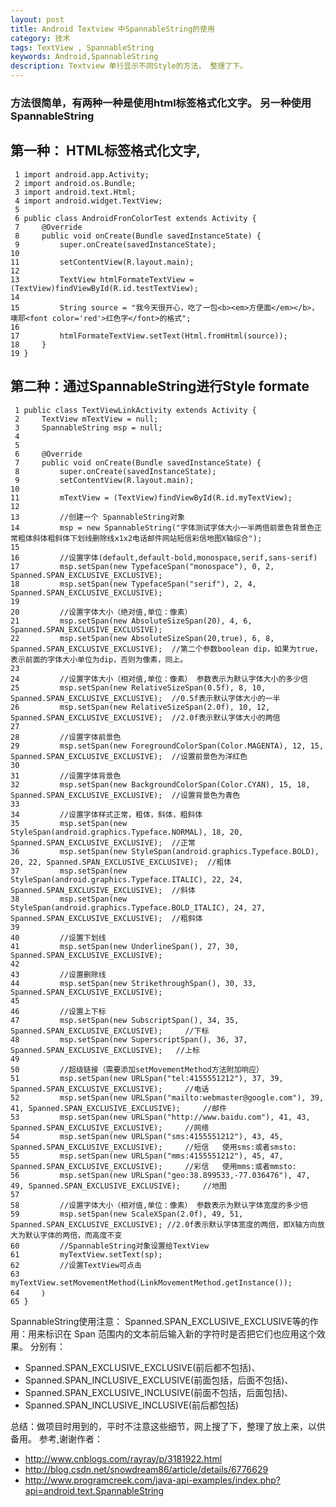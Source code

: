 ```yaml
---
layout: post
title: Android Textview 中SpannableString的使用
category: 技术
tags: TextView , SpannableString 
keywords: Android,SpannableString
description: Textview 单行显示不同Style的方法， 整理了下。
---
```


### 方法很简单，有两种一种是使用html标签格式化文字。 另一种使用SpannableString 

## 第一种： HTML标签格式化文字,

```
 1 import android.app.Activity;   
 2 import android.os.Bundle;   
 3 import android.text.Html;   
 4 import android.widget.TextView;   
 5   
 6 public class AndroidFronColorTest extends Activity {   
 7     @Override  
 8     public void onCreate(Bundle savedInstanceState) {   
 9         super.onCreate(savedInstanceState);   
10            
11         setContentView(R.layout.main);   
12            
13         TextView htmlFormateTextView = (TextView)findViewById(R.id.testTextView);   
14            
15         String source = "我今天很开心，吃了一包<b><em>方便面</em></b>，噢耶<font color='red'>红色字</font>的格式";   
16     
17         htmlFormateTextView.setText(Html.fromHtml(source));   
18     }   
19 }  

```
## 第二种：通过SpannableString进行Style formate

```
 1 public class TextViewLinkActivity extends Activity {  
 2     TextView mTextView = null;     
 3     SpannableString msp = null;    
 4       
 5       
 6     @Override  
 7     public void onCreate(Bundle savedInstanceState) {  
 8         super.onCreate(savedInstanceState);  
 9         setContentView(R.layout.main);  
10           
11         mTextView = (TextView)findViewById(R.id.myTextView);  
12           
13         //创建一个 SpannableString对象    
14         msp = new SpannableString("字体测试字体大小一半两倍前景色背景色正常粗体斜体粗斜体下划线删除线x1x2电话邮件网站短信彩信地图X轴综合");   
15           
16         //设置字体(default,default-bold,monospace,serif,sans-serif)  
17         msp.setSpan(new TypefaceSpan("monospace"), 0, 2, Spanned.SPAN_EXCLUSIVE_EXCLUSIVE);  
18         msp.setSpan(new TypefaceSpan("serif"), 2, 4, Spanned.SPAN_EXCLUSIVE_EXCLUSIVE);  
19           
20         //设置字体大小（绝对值,单位：像素）   
21         msp.setSpan(new AbsoluteSizeSpan(20), 4, 6, Spanned.SPAN_EXCLUSIVE_EXCLUSIVE);  
22         msp.setSpan(new AbsoluteSizeSpan(20,true), 6, 8, Spanned.SPAN_EXCLUSIVE_EXCLUSIVE);  //第二个参数boolean dip，如果为true，表示前面的字体大小单位为dip，否则为像素，同上。  
23           
24         //设置字体大小（相对值,单位：像素） 参数表示为默认字体大小的多少倍  
25         msp.setSpan(new RelativeSizeSpan(0.5f), 8, 10, Spanned.SPAN_EXCLUSIVE_EXCLUSIVE);  //0.5f表示默认字体大小的一半  
26         msp.setSpan(new RelativeSizeSpan(2.0f), 10, 12, Spanned.SPAN_EXCLUSIVE_EXCLUSIVE);  //2.0f表示默认字体大小的两倍  
27           
28         //设置字体前景色  
29         msp.setSpan(new ForegroundColorSpan(Color.MAGENTA), 12, 15, Spanned.SPAN_EXCLUSIVE_EXCLUSIVE);  //设置前景色为洋红色  
30           
31         //设置字体背景色  
32         msp.setSpan(new BackgroundColorSpan(Color.CYAN), 15, 18, Spanned.SPAN_EXCLUSIVE_EXCLUSIVE);  //设置背景色为青色  
33        
34         //设置字体样式正常，粗体，斜体，粗斜体  
35         msp.setSpan(new StyleSpan(android.graphics.Typeface.NORMAL), 18, 20, Spanned.SPAN_EXCLUSIVE_EXCLUSIVE);  //正常  
36         msp.setSpan(new StyleSpan(android.graphics.Typeface.BOLD), 20, 22, Spanned.SPAN_EXCLUSIVE_EXCLUSIVE);  //粗体  
37         msp.setSpan(new StyleSpan(android.graphics.Typeface.ITALIC), 22, 24, Spanned.SPAN_EXCLUSIVE_EXCLUSIVE);  //斜体  
38         msp.setSpan(new StyleSpan(android.graphics.Typeface.BOLD_ITALIC), 24, 27, Spanned.SPAN_EXCLUSIVE_EXCLUSIVE);  //粗斜体  
39           
40         //设置下划线  
41         msp.setSpan(new UnderlineSpan(), 27, 30, Spanned.SPAN_EXCLUSIVE_EXCLUSIVE);  
42           
43         //设置删除线  
44         msp.setSpan(new StrikethroughSpan(), 30, 33, Spanned.SPAN_EXCLUSIVE_EXCLUSIVE);  
45           
46         //设置上下标  
47         msp.setSpan(new SubscriptSpan(), 34, 35, Spanned.SPAN_EXCLUSIVE_EXCLUSIVE);     //下标     
48         msp.setSpan(new SuperscriptSpan(), 36, 37, Spanned.SPAN_EXCLUSIVE_EXCLUSIVE);   //上标              
49           
50         //超级链接（需要添加setMovementMethod方法附加响应）  
51         msp.setSpan(new URLSpan("tel:4155551212"), 37, 39, Spanned.SPAN_EXCLUSIVE_EXCLUSIVE);     //电话     
52         msp.setSpan(new URLSpan("mailto:webmaster@google.com"), 39, 41, Spanned.SPAN_EXCLUSIVE_EXCLUSIVE);     //邮件     
53         msp.setSpan(new URLSpan("http://www.baidu.com"), 41, 43, Spanned.SPAN_EXCLUSIVE_EXCLUSIVE);     //网络     
54         msp.setSpan(new URLSpan("sms:4155551212"), 43, 45, Spanned.SPAN_EXCLUSIVE_EXCLUSIVE);     //短信   使用sms:或者smsto:  
55         msp.setSpan(new URLSpan("mms:4155551212"), 45, 47, Spanned.SPAN_EXCLUSIVE_EXCLUSIVE);     //彩信   使用mms:或者mmsto:  
56         msp.setSpan(new URLSpan("geo:38.899533,-77.036476"), 47, 49, Spanned.SPAN_EXCLUSIVE_EXCLUSIVE);     //地图     
57           
58         //设置字体大小（相对值,单位：像素） 参数表示为默认字体宽度的多少倍  
59         msp.setSpan(new ScaleXSpan(2.0f), 49, 51, Spanned.SPAN_EXCLUSIVE_EXCLUSIVE); //2.0f表示默认字体宽度的两倍，即X轴方向放大为默认字体的两倍，而高度不变  
60         //SpannableString对象设置给TextView  
61         myTextView.setText(sp);   
62         //设置TextView可点击  
63         myTextView.setMovementMethod(LinkMovementMethod.getInstance());   
64     ｝
65 }

```
SpannableString使用注意：
Spanned.SPAN_EXCLUSIVE_EXCLUSIVE等的作用：用来标识在 Span 范围内的文本前后输入新的字符时是否把它们也应用这个效果。
分别有：
-  Spanned.SPAN_EXCLUSIVE_EXCLUSIVE(前后都不包括)、
-  Spanned.SPAN_INCLUSIVE_EXCLUSIVE(前面包括，后面不包括)、
-  Spanned.SPAN_EXCLUSIVE_INCLUSIVE(前面不包括，后面包括)、
-  Spanned.SPAN_INCLUSIVE_INCLUSIVE(前后都包括)

总结：做项目时用到的，平时不注意这些细节，网上搜了下，整理了放上来，以供备用。
参考,谢谢作者：
- <a href="http://www.cnblogs.com/rayray/p/3181922.html">http://www.cnblogs.com/rayray/p/3181922.html</a>
- <a href="http://blog.csdn.net/snowdream86/article/details/6776629">http://blog.csdn.net/snowdream86/article/details/6776629</a>
- <a href="http://www.programcreek.com/java-api-examples/index.php?api=android.text.SpannableString">http://www.programcreek.com/java-api-examples/index.php?api=android.text.SpannableString</a>




